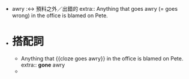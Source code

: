 - awry :<-> 預料之外／出錯的
  extra:: Anything that goes awry (= goes wrong) in the office is blamed on Pete.
- # 搭配詞
	- Anything that {{cloze goes awry}} in the office is blamed on Pete.
	  extra:: **gone** awry
	-